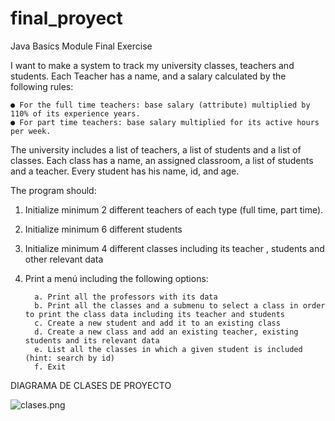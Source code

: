 # final_proyect

Java Basics Module Final Exercise 

I want to make a system to track my university classes, teachers and students. Each Teacher has a name, and a salary calculated by the following rules: 

    ● For the full time teachers: base salary (attribute) multiplied by 110% of its experience years. 
    ● For part time teachers: base salary multiplied for its active hours per week. 

The university includes a list of teachers, a list of students and a list of classes. Each class has a name, an assigned classroom, a list of students and a teacher. Every student has his name, id, and age. 

The program should: 
1. Initialize minimum 2 different teachers of each type (full time, part time). 
2. Initialize minimum 6 different students 
3. Initialize minimum 4 different classes including its teacher , students and other relevant data 
4. Print a menú including the following options: 

         a. Print all the professors with its data  
         b. Print all the classes and a submenu to select a class in order to print the class data including its teacher and students 
         c. Create a new student and add it to an existing class 
         d. Create a new class and add an existing teacher, existing students and its relevant data 
         e. List all the classes in which a given student is included (hint: search by id) 
         f. Exit

  DIAGRAMA DE CLASES DE PROYECTO

![clases.png](./Imagenes\clases.png)
